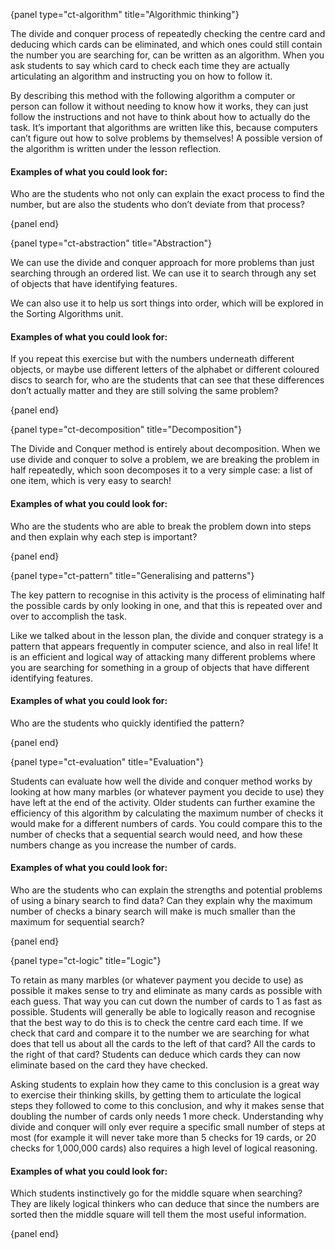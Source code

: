 {panel type="ct-algorithm" title="Algorithmic thinking"}

The divide and conquer process of repeatedly checking the centre card and deducing which cards can be eliminated, and which ones could still contain the number you are searching for, can be written as an algorithm.
When you ask students to say which card to check each time they are actually articulating an algorithm and instructing you on how to follow it.

By describing this method with the following algorithm a computer or person can follow it without needing to know how it works, they can just follow the instructions and not have to think about how to actually do the task.
It’s important that algorithms are written like this, because computers can’t figure out how to solve problems by themselves!
A possible version of the algorithm is written under the lesson reflection.

#### Examples of what you could look for:

Who are the students who not only can explain the exact process to find the number, but are also the students who don’t deviate from that process?

{panel end}

{panel type="ct-abstraction" title="Abstraction"}

We can use the divide and conquer approach for more problems than just searching through an ordered list.
We can use it to search through any set of objects that have identifying features.

We can also use it to help us sort things into order, which will be explored in the Sorting Algorithms unit.

#### Examples of what you could look for:

If you repeat this exercise but with the numbers underneath different objects, or maybe use different letters of the alphabet or different coloured discs to search for, who are the students that can see that these differences don’t actually matter and they are still solving the same problem?

{panel end}

{panel type="ct-decomposition" title="Decomposition"}

The Divide and Conquer method is entirely about decomposition.
When we use divide and conquer to solve a problem, we are breaking the problem in half repeatedly, which soon decomposes it to a very simple case: a list of one item, which is very easy to search!

#### Examples of what you could look for:

Who are the students who are able to break the problem down into steps and then explain why each step is important?

{panel end}

{panel type="ct-pattern" title="Generalising and patterns"}

The key pattern to recognise in this activity is the process of eliminating half the possible cards by only looking in one, and that this is repeated over and over to accomplish the task.

Like we talked about in the lesson plan, the divide and conquer strategy is a pattern that appears frequently in computer science, and also in real life!
It is an efficient and logical way of attacking many different problems where you are searching for something in a group of objects that have different identifying features.

#### Examples of what you could look for:

Who are the students who quickly identified the pattern?

{panel end}

{panel type="ct-evaluation" title="Evaluation"}

Students can evaluate how well the divide and conquer method works by looking at how many marbles (or whatever payment you decide to use) they have left at the end of the activity.
Older students can further examine the efficiency of this algorithm by calculating the maximum number of checks it would make for a different numbers of cards.
You could compare this to the number of checks that a sequential search would need, and how these numbers change as you increase the number of cards.

#### Examples of what you could look for:

Who are the students who can explain the strengths and potential problems of using a binary search to find data?
Can they explain why the maximum number of checks a binary search will make is much smaller than the maximum for sequential search?

{panel end}

{panel type="ct-logic" title="Logic"}

To retain as many marbles (or whatever payment you decide to use) as possible it makes sense to try and eliminate as many cards as possible with each guess.
That way you can cut down the number of cards to 1 as fast as possible.
Students will generally be able to logically reason and recognise that the best way to do this is to check the centre card each time.
If we check that card and compare it to the number we are searching for what does that tell us about all the cards to the left of that card?
All the cards to the right of that card?
Students can deduce which cards they can now eliminate based on the card they have checked.

Asking students to explain how they came to this conclusion is a great way to exercise their thinking skills, by getting them to articulate the logical steps they followed to come to this conclusion, and why it makes sense that doubling the number of cards only needs 1 more check.
Understanding why divide and conquer will only ever require a specific small number of steps at most (for example it will never take more than 5 checks for 19 cards, or 20 checks for 1,000,000 cards) also requires a high level of logical reasoning.

#### Examples of what you could look for:

Which students instinctively go for the middle square when searching?
They are likely logical thinkers who can deduce that since the numbers are sorted then the middle square will tell them the most useful information.

{panel end}
